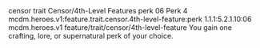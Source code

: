 <ability>
  <metadata>
    <class>censor</class>
    <feature_type>trait</feature_type>
    <file_dpath>Censor/4th-Level Features</file_dpath>
    <item_id>perk</item_id>
    <item_index>06</item_index>
    <item_name>Perk</item_name>
    <level>4</level>
    <scc>mcdm.heroes.v1:feature.trait.censor.4th-level-feature:perk</scc>
    <scdc>1.1.1:5.2.1.10:06</scdc>
    <source>mcdm.heroes.v1</source>
    <type>feature/trait/censor/4th-level-feature</type>
  </metadata>
  <effects>
    <effect type="mundane">You gain one crafting, lore, or supernatural perk of your choice.</effect>
  </effects>
</ability>
